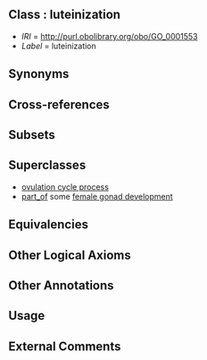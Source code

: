 
## Class : luteinization

 * *IRI* = http://purl.obolibrary.org/obo/GO_0001553
 * *Label* = luteinization

## Synonyms


## Cross-references


## Subsets


## Superclasses

 * [ovulation cycle process](../../GO/02/GO_0022602.md)
 * [part_of](../../BFO/50/BFO_0000050.md) some [female gonad development](../../GO/85/GO_0008585.md)

## Equivalencies


## Other Logical Axioms


## Other Annotations


## Usage


## External Comments

